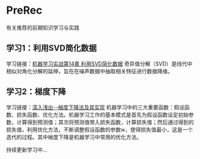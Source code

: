 # PreRec
有关推荐的前期知识学习与实践


## 学习1：利用SVD简化数据
学习链接：[机器学习实战第14章 利用SVD简化数据](https://weread.qq.com/web/reader/3a232380718ff63f3a281ack5f9323e026e5f93f9835418)
奇异值分解（SVD）是线代中相似对角化分解的延伸，旨在在噪声数据中抽取相关特征进行数据降维。

## 学习2：梯度下降
学习链接：[深入浅出--梯度下降法及其实现](https://www.jianshu.com/p/c7e642877b0e)
机器学习中的三大重要函数：假设函数、损失函数、优化方法。机器学习工作的基本模式是首先为假设函数设定初始参数，计算得到预测值；其次将预测值带入损失函数，计算损失值；然后通过得到的损失值，利用优化方法，不断调整假设函数的参数w，使得损失值最小，这是一个迭代的过程。其中梯度下降是机器学习中常用的优化方法。

持续更新学习中...
